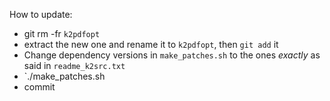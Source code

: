 How to update:

* git rm -fr `k2pdfopt`
* extract the new one and rename it to `k2pdfopt`, then `git add` it
* Change dependency versions in `make_patches.sh` to the ones *exactly* as said in `readme_k2src.txt`
* `./make_patches.sh
* commit

